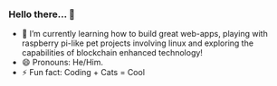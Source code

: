 ### Hello there... 🙂

- 🌱 I’m currently learning how to build great web-apps, playing with raspberry pi-like pet projects involving linux and exploring the capabilities of blockchain enhanced technology!
- 😄 Pronouns: He/Him.
- ⚡ Fun fact: Coding + Cats = Cool
